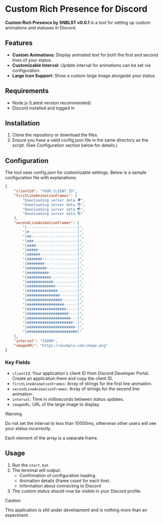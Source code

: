 # Custom Rich Presence for Discord

**Custom Rich Presence by SNBLST v0.0.1** is a tool for setting up custom animations and statuses in Discord.

## Features

- **Custom Animations:** Display animated text for both the first and second lines of your status.
- **Customizable Interval:** Update interval for animations can be set via configuration.
- **Large Icon Support:** Show a custom large image alongside your status.

## Requirements

- Node.js (Latest version recommended)
- Discord installed and logged in

## Installation

1. Clone the repository or download the files.
2. Ensure you have a valid config.json file in the same directory as the script. (See Configuration section below for details.)

## Configuration

The tool uses config.json for customizable settings. Below is a sample configuration file with explanations:

```json
{
    "clientId": "YOUR_CLIENT_ID",
    "firstLineAnimationFrames": [
        "Downloading server data 🌍",
        "Downloading server data 🌎",
        "Downloading server data 🌏",
        "Downloading server data 🌎"
    ],
    "secondLineAnimationFrames": [
        "[-----------------------]",
        "[#----------------------]",
        "[##---------------------]",
        "[###--------------------]",
        "[####-------------------]",
        "[#####------------------]",
        "[######-----------------]",
        "[#######----------------]",
        "[########---------------]",
        "[#########--------------]",
        "[##########-------------]",
        "[###########------------]",
        "[############-----------]",
        "[#############----------]",
        "[##############---------]",
        "[###############--------]",
        "[################-------]",
        "[#################------]",
        "[##################-----]",
        "[###################----]",
        "[####################---]",
        "[#####################--]",
        "[######################-]",
        "[#######################]"
    ],
    "interval": "15000",
    "imageURL": "https://example.com/image.png"
}
```

### Key Fields

- `clientId`: Your application's client ID from Discord Developer Portal. Create an application there and copy the client ID.
- `firstLineAnimationFrames`: Array of strings for the first line animation. 
- `secondLineAnimationFrames`: Array of strings for the second line animation.
- `interval`: Time in milliseconds between status updates.
- `imageURL`: URL of the large image to display.

> [!WARNING]
> Do not set the interval to less than 10000ms, otherwise other users will see your status incorrectly.

Each element of the array is a separate frame.

## Usage

1. Run the `start.bat`
2. The terminal will output:
    - Confirmation of configuration loading.
    - Animation details (frame count for each line).
    - Information about connecting to Discord
3. The custom status should now be visible in your Discord profile.

> [!CAUTION]
> This application is still under development and is nothing more than an experiment.
